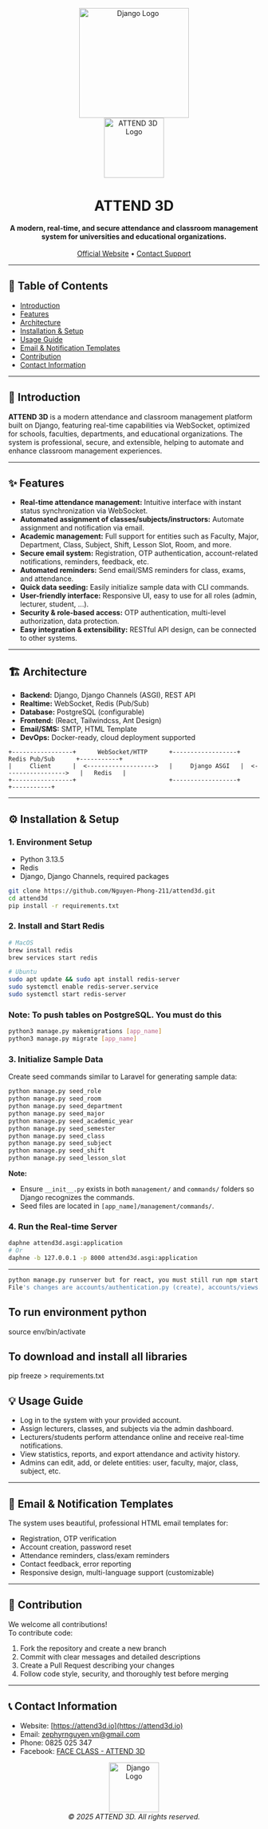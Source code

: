 <p align="center">
  <img src="https://static.djangoproject.com/img/logos/django-logo-negative.svg" alt="Django Logo" width="220"/>
  <br/>
  <img src="https://attend3d.io/logo.png" alt="ATTEND 3D Logo" width="120"/>
</p>

<h1 align="center">ATTEND 3D</h1>
<p align="center">
  <strong>A modern, real-time, and secure attendance and classroom management system for universities and educational organizations.</strong>
  <br/><br/>
  <a href="https://attend3d.io/">Official Website</a> •
  <a href="mailto:zephyrnguyen.vn@gmail.com">Contact Support</a>
</p>

---

## 📝 Table of Contents

- [Introduction](#introduction)
- [Features](#features)
- [Architecture](#architecture)
- [Installation & Setup](#installation--setup)
- [Usage Guide](#usage-guide)
- [Email & Notification Templates](#email--notification-templates)
- [Contribution](#contribution)
- [Contact Information](#contact-information)

---

## 🚀 Introduction

**ATTEND 3D** is a modern attendance and classroom management platform built on Django, featuring real-time capabilities via WebSocket, optimized for schools, faculties, departments, and educational organizations. The system is professional, secure, and extensible, helping to automate and enhance classroom management experiences.

---

## ✨ Features

- **Real-time attendance management:** Intuitive interface with instant status synchronization via WebSocket.
- **Automated assignment of classes/subjects/instructors:** Automate assignment and notification via email.
- **Academic management:** Full support for entities such as Faculty, Major, Department, Class, Subject, Shift, Lesson Slot, Room, and more.
- **Secure email system:** Registration, OTP authentication, account-related notifications, reminders, feedback, etc.
- **Automated reminders:** Send email/SMS reminders for class, exams, and attendance.
- **Quick data seeding:** Easily initialize sample data with CLI commands.
- **User-friendly interface:** Responsive UI, easy to use for all roles (admin, lecturer, student, ...).
- **Security & role-based access:** OTP authentication, multi-level authorization, data protection.
- **Easy integration & extensibility:** RESTful API design, can be connected to other systems.

---

## 🏗️ Architecture

- **Backend:** Django, Django Channels (ASGI), REST API
- **Realtime:** WebSocket, Redis (Pub/Sub)
- **Database:** PostgreSQL (configurable)
- **Frontend:** (React, Tailwindcss, Ant Design)
- **Email/SMS:** SMTP, HTML Template
- **DevOps:** Docker-ready, cloud deployment supported

```
+-----------------+      WebSocket/HTTP      +------------------+      Redis Pub/Sub      +-----------+
|     Client      |  <------------------->   |     Django ASGI   |  <----------------->   |   Redis   |
+-----------------+                          +------------------+                        +-----------+
```

---

## ⚙️ Installation & Setup

### 1. Environment Setup

- Python 3.13.5
- Redis
- Django, Django Channels, required packages

```bash
git clone https://github.com/Nguyen-Phong-211/attend3d.git
cd attend3d
pip install -r requirements.txt
```

### 2. Install and Start Redis

```bash
# MacOS
brew install redis
brew services start redis

# Ubuntu
sudo apt update && sudo apt install redis-server
sudo systemctl enable redis-server.service
sudo systemctl start redis-server
```

### Note: To push tables on PostgreSQL. You must do this
```bash
python3 manage.py makemigrations [app_name]
python3 manage.py migrate [app_name]
```

### 3. Initialize Sample Data

Create seed commands similar to Laravel for generating sample data:

```bash
python manage.py seed_role
python manage.py seed_room
python manage.py seed_department
python manage.py seed_major
python manage.py seed_academic_year
python manage.py seed_semester
python manage.py seed_class
python manage.py seed_subject
python manage.py seed_shift
python manage.py seed_lesson_slot
```

**Note:**  
- Ensure `__init__.py` exists in both `management/` and `commands/` folders so Django recognizes the commands.
- Seed files are located in `[app_name]/management/commands/`.

### 4. Run the Real-time Server

```bash
daphne attend3d.asgi:application
# Or
daphne -b 127.0.0.1 -p 8000 attend3d.asgi:application
```

---
```bash
python manage.py runserver but for react, you must still run npm start then you change url on browser that is http://127.0.0.1:3000
File's changes are accounts/authentication.py (create), accounts/views.py, accounts/urls.py, attend3d/settings.py, frontend/src/utils/auth.js and frontend/src/api/axiosInstance.js
```

## To run environment python
source env/bin/activate

## To download and install all libraries
pip freeze > requirements.txt

## 💡 Usage Guide

- Log in to the system with your provided account.
- Assign lecturers, classes, and subjects via the admin dashboard.
- Lecturers/students perform attendance online and receive real-time notifications.
- View statistics, reports, and export attendance and activity history.
- Admins can edit, add, or delete entities: user, faculty, major, class, subject, etc.

---

## 📧 Email & Notification Templates

The system uses beautiful, professional HTML email templates for:

- Registration, OTP verification
- Account creation, password reset
- Attendance reminders, class/exam reminders
- Contact feedback, error reporting
- Responsive design, multi-language support (customizable)

---

## 🤝 Contribution

We welcome all contributions!  
To contribute code:

1. Fork the repository and create a new branch
2. Commit with clear messages and detailed descriptions
3. Create a Pull Request describing your changes
4. Follow code style, security, and thoroughly test before merging

---

## 📞 Contact Information

- Website: [https://attend3d.io](https://attend3d.io)
- Email: [zephyrnguyen.vn@gmail.com](mailto:zephyrnguyen.vn@gmail.com)
- Phone: 0825 025 347
- Facebook: [FACE CLASS - ATTEND 3D](https://facebook.com/faceclass.attend3d)

<p align="center">
  <img src="https://static.djangoproject.com/img/logos/django-logo-negative.svg" alt="Django Logo" width="100"/>
  <br/>
  <em>© 2025 ATTEND 3D. All rights reserved.</em>
</p>